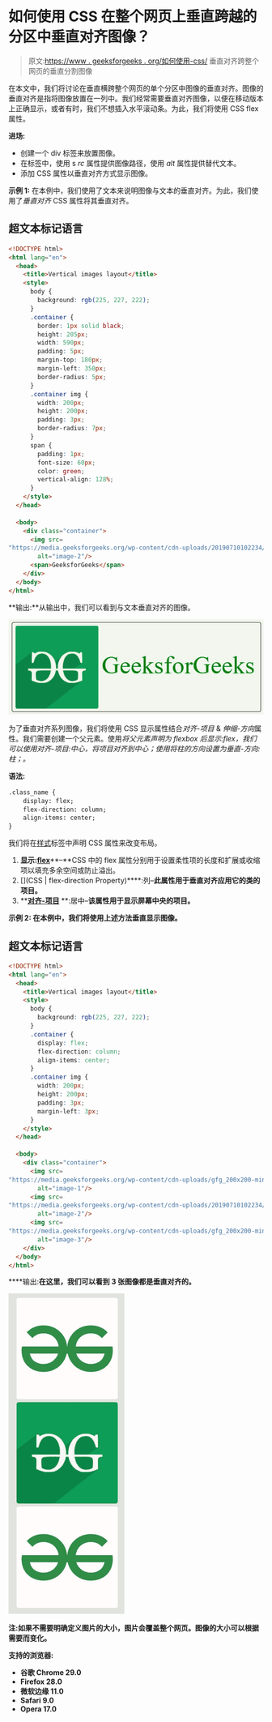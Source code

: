 # 如何使用 CSS 在整个网页上垂直跨越的分区中垂直对齐图像？

> 原文:[https://www . geeksforgeeks . org/如何使用-css/](https://www.geeksforgeeks.org/how-to-align-image-vertically-in-a-division-that-spans-vertically-on-the-whole-webpage-using-css/) 垂直对齐跨整个网页的垂直分割图像

在本文中，我们将讨论在垂直横跨整个网页的单个分区中图像的垂直对齐。图像的垂直对齐是指将图像放置在一列中。我们经常需要垂直对齐图像，以便在移动版本上正确显示，或者有时，我们不想插入水平滚动条。为此，我们将使用 CSS flex 属性。

**进场:**

*   创建一个 div 标签来放置图像。
*   在标签中，使用 s *rc* 属性提供图像路径，使用 *alt* 属性提供替代文本。
*   添加 CSS 属性以垂直对齐方式显示图像。

**示例 1:** 在本例中，我们使用了文本来说明图像与文本的垂直对齐。为此，我们使用了*垂直对齐* CSS 属性将其垂直对齐。

## 超文本标记语言

```html
<!DOCTYPE html>
<html lang="en">
  <head>
    <title>Vertical images layout</title>
    <style>
      body {
        background: rgb(225, 227, 222);
      }
      .container {
        border: 1px solid black;
        height: 205px;
        width: 590px;
        padding: 5px;
        margin-top: 180px;
        margin-left: 350px;
        border-radius: 5px;
      }
      .container img {
        width: 200px;
        height: 200px;
        padding: 3px;
        border-radius: 7px;
      }
      span {
        padding: 1px;
        font-size: 60px;
        color: green;
        vertical-align: 128%;
      }
    </style>
  </head>

  <body>
    <div class="container">
      <img src=
"https://media.geeksforgeeks.org/wp-content/cdn-uploads/20190710102234/download3.png"
        alt="image-2"/>
      <span>GeeksforGeeks</span>
    </div>
  </body>
</html>
```

**输出:**从输出中，我们可以看到与文本垂直对齐的图像。

![](img/81a7ac909f13d8744eac55d44724de19.png)

为了垂直对齐系列图像，我们将使用 CSS 显示属性结合*对齐-项目* & *伸缩-方向*属性。我们需要创建一个父元素。使用*将父元素声明为 flexbox 后显示:flex，*我们可以使用*对齐-项目:中心，将项目对齐到中心；*使用*将柱的方向设置为垂直-方向:柱；。*

**语法:**

```html
.class_name {
    display: flex;
    flex-direction: column;
    align-items: center;
}
```

我们将在[样式](https://www.geeksforgeeks.org/html-style-tag/)标签中声明 CSS 属性来改变布局。

1.  **显示:**[**flex**](https://www.geeksforgeeks.org/css-flex-property/)**–**CSS 中的 flex 属性分别用于设置柔性项的长度和扩展或收缩项以填充多余空间或防止溢出。
2.  [](CSS | flex-direction Property)****:列–**此属性用于垂直对齐应用它的类的项目。**
3.  **[**对齐-项目**](https://www.geeksforgeeks.org/css-align-items-property/) **:居中–**该属性用于显示屏幕中央的项目。**

****示例 2:** 在本例中，我们将使用上述方法垂直显示图像。**

## **超文本标记语言**

```html
<!DOCTYPE html>
<html lang="en">
  <head>
    <title>Vertical images layout</title>
    <style>
      body {
        background: rgb(225, 227, 222);
      }
      .container {
        display: flex;
        flex-direction: column;
        align-items: center;
      }
      .container img {
        width: 200px;
        height: 200px;
        padding: 3px;
        margin-left: 3px;
      }
    </style>
  </head>

  <body>
    <div class="container">
      <img src=
"https://media.geeksforgeeks.org/wp-content/cdn-uploads/gfg_200x200-min.png"
        alt="image-1"/>
      <img src=
"https://media.geeksforgeeks.org/wp-content/cdn-uploads/20190710102234/download3.png"
        alt="image-2"/>
      <img src=
"https://media.geeksforgeeks.org/wp-content/cdn-uploads/gfg_200x200-min.png"
        alt="image-3"/>
    </div>
  </body>
</html>
```

****输出:**在这里，我们可以看到 3 张图像都是垂直对齐的。**

**![](img/b66c2725f35f67cc9f51b2e24a4f92d3.png)**

****注**:如果不需要明确定义图片的大小，图片会覆盖整个网页。图像的大小可以根据需要而变化。**

****支持的浏览器:****

*   **谷歌 Chrome 29.0**
*   **Firefox 28.0**
*   **微软边缘 11.0**
*   **Safari 9.0**
*   **Opera 17.0**